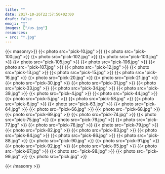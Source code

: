 ```yaml
---
title: ""
date: 2017-10-26T22:57:50+02:00
draft: false
emoji: "🌲"
images: ["/us.jpg"]
resources:
- src: "*.jpg"
---
```

{{< masonry>}}
{{< photo src="pick-10.jpg" >}}
{{< photo src="pick-100.jpg" >}}
{{< photo src="pick-102.jpg" >}}
{{< photo src="pick-103.jpg" >}}
{{< photo src="pick-105.jpg" >}}
{{< photo src="pick-106.jpg" >}}
{{< photo src="pick-107.jpg" >}}
{{< photo src="pick-12.jpg" >}}
{{< photo src="pick-13.jpg" >}}
{{< photo src="pick-15.jpg" >}}
{{< photo src="pick-16.jpg" >}}
{{< photo src="pick-20.jpg" >}}
{{< photo src="pick-21.jpg" >}}
{{< photo src="pick-30.jpg" >}}
{{< photo src="pick-31.jpg" >}}
{{< photo src="pick-33.jpg" >}}
{{< photo src="pick-34.jpg" >}}
{{< photo src="pick-39.jpg" >}}
{{< photo src="pick-4.jpg" >}}
{{< photo src="pick-44.jpg" >}}
{{< photo src="pick-5.jpg" >}}
{{< photo src="pick-58.jpg" >}}
{{< photo src="pick-6.jpg" >}}
{{< photo src="pick-63.jpg" >}}
{{< photo src="pick-64.jpg" >}}
{{< photo src="pick-66.jpg" >}}
{{< photo src="pick-68.jpg" >}}
{{< photo src="pick-69.jpg" >}}
{{< photo src="pick-74.jpg" >}}
{{< photo src="pick-75.jpg" >}}
{{< photo src="pick-76.jpg" >}}
{{< photo src="pick-77.jpg" >}}
{{< photo src="pick-78.jpg" >}}
{{< photo src="pick-79.jpg" >}}
{{< photo src="pick-82.jpg" >}}
{{< photo src="pick-83.jpg" >}}
{{< photo src="pick-84.jpg" >}}
{{< photo src="pick-86.jpg" >}}
{{< photo src="pick-88.jpg" >}}
{{< photo src="pick-90.jpg" >}}
{{< photo src="pick-91.jpg" >}}
{{< photo src="pick-92.jpg" >}}
{{< photo src="pick-95.jpg" >}}
{{< photo src="pick-97.jpg" >}}
{{< photo src="pick-98.jpg" >}}
{{< photo src="pick-99.jpg" >}}
{{< photo src="pick.jpg" >}}

{{< /masonry >}}